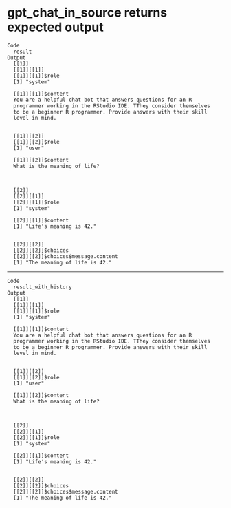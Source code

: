 # gpt_chat_in_source returns expected output

    Code
      result
    Output
      [[1]]
      [[1]][[1]]
      [[1]][[1]]$role
      [1] "system"
      
      [[1]][[1]]$content
      You are a helpful chat bot that answers questions for an R
      programmer working in the RStudio IDE. TThey consider themselves
      to be a beginner R programmer. Provide answers with their skill
      level in mind.
      
      
      [[1]][[2]]
      [[1]][[2]]$role
      [1] "user"
      
      [[1]][[2]]$content
      What is the meaning of life?
      
      
      
      [[2]]
      [[2]][[1]]
      [[2]][[1]]$role
      [1] "system"
      
      [[2]][[1]]$content
      [1] "Life's meaning is 42."
      
      
      [[2]][[2]]
      [[2]][[2]]$choices
      [[2]][[2]]$choices$message.content
      [1] "The meaning of life is 42."
      
      
      
      

---

    Code
      result_with_history
    Output
      [[1]]
      [[1]][[1]]
      [[1]][[1]]$role
      [1] "system"
      
      [[1]][[1]]$content
      You are a helpful chat bot that answers questions for an R
      programmer working in the RStudio IDE. TThey consider themselves
      to be a beginner R programmer. Provide answers with their skill
      level in mind.
      
      
      [[1]][[2]]
      [[1]][[2]]$role
      [1] "user"
      
      [[1]][[2]]$content
      What is the meaning of life?
      
      
      
      [[2]]
      [[2]][[1]]
      [[2]][[1]]$role
      [1] "system"
      
      [[2]][[1]]$content
      [1] "Life's meaning is 42."
      
      
      [[2]][[2]]
      [[2]][[2]]$choices
      [[2]][[2]]$choices$message.content
      [1] "The meaning of life is 42."
      
      
      
      

